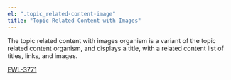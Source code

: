 ```yaml
---
el: ".topic_related-content-image"
title: "Topic Related Content with Images"
---
```


The topic related content with images organism is a variant of the topic related content organism, and displays a title, with a related content list of titles, links, and images.

[EWL-3771](https://issues.ama-assn.org/browse/EWL-3771)
